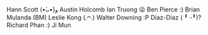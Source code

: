 Hann Scott (•̀ᴗ•́)و
Austin Holcomb
Ian Truong 😜
Ben Pierce :)
Brian Mulanda (BM)
Leslie Kong (.ᴖ.)
Walter Downing :P
Diaz-Diaz ( ╹ -╹)?
Richard Phan :)
Ji Mun
